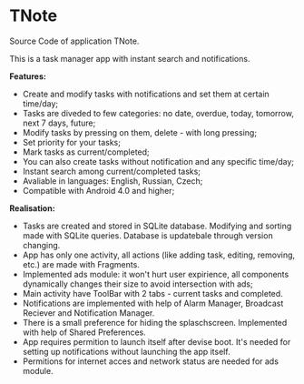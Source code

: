 # TNote
Source Code of application TNote.

This is a task manager app with instant search and notifications.

<b>Features:</b>
- Create and modify tasks with notifications and set them at certain time/day;
- Tasks are diveded to few categories: no date, overdue, today, tomorrow, next 7 days, future;
- Modify tasks by pressing on them, delete - with long pressing;
- Set priority for your tasks;
- Mark tasks as current/completed;
- You can also create tasks without notification and any specific time/day;
- Instant search among current/completed tasks;
- Avaliable in languages: English, Russian, Czech;
- Compatible with Android 4.0 and higher;


<b>Realisation:</b>
- Tasks are created and stored in SQLite database. Modifying and sorting made with SQLite queries. Database is updatebale through version changing.
- App has only one activity, all actions (like adding task, editing, removing, etc.) are made with Fragments.
- Implemented ads module: it won't hurt user expirience, all components dynamically changes their size to avoid intersection with ads;
- Main activity have ToolBar with 2 tabs - current tasks and completed.
- Notifications are implemented with help of Alarm Manager, Broadcast Reciever and Notification Manager.
- There is a small preference for hiding the splaschscreen. Implemented with help of Shared Preferences.
- App requires permition to launch itself after devise boot. It's  needed for setting up notifications without launching the app itself.
- Permitions for internet acces and network status are needed for ads module.
